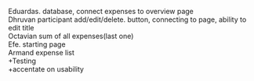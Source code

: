 Eduardas. database, connect expenses to overview page\
Dhruvan participant add/edit/delete. button, connecting to page, ability to edit title\
Octavian sum of all expenses(last one)\
Efe. starting page\
Armand expense list\
+Testing\
+accentate on usability
